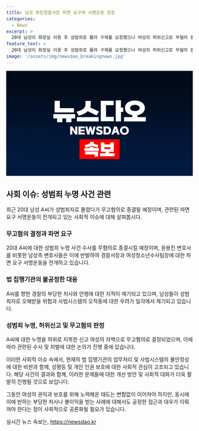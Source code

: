 ```yaml
---
title: 남성 동탄경찰서장 파면 요구에 서명운동 등장
categories:
  - News
excerpt: >
  20대 남성이 화장실 이용 후 성범죄로 몰려 구제를 요청했으나 여성의 허위신고로 무혐의 판결을 받는 사건이 논란이 되고 있다. 변호사는 경찰의 부당한 처사를 비판하며 경찰서장과 여성청소년수사팀장의 파면을 요구하는 서명운동을 전개하고 있다. 경찰은 여성의 자백으로 남성에 대한 수사를 무혐의로 종결할 예정이지만, 남성측 변호인은 여성의 허위신고를 비판하고 있다.
feature_text: >
  20대 남성이 화장실 이용 후 성범죄로 몰려 구제를 요청했으나 여성의 허위신고로 무혐의 판결을 받는 사건이 논란이 되고 있다. 변호사는 경찰의 부당한 처사를 비판하며 경찰서장과 여성청소년수사팀장의 파면을 요구하는 서명운동을 전개하고 있다. 경찰은 여성의 자백으로 남성에 대한 수사를 무혐의로 종결할 예정이지만, 남성측 변호인은 여성의 허위신고를 비판하고 있다.
image: '/assets/img/newsdao_breakingnews.jpg'
---
```


<p><img src="/assets/img/newsdao_breakingnews.jpg" alt="pcversion 속보" /></p>

<h2 data-ke-size="size26">사회 이슈: 성범죄 누명 사건 관련</h2>

<p data-ke-size="size16">최근 20대 남성 A씨가 성범죄자로 몰렸다가 무고혐의로 종결될 예정이며, 관련된 파면 요구 서명운동이 전개되고 있는 사회적 이슈에 대해 살펴봅시다.</p>

<h3>무고혐의 결정과 파면 요구</h3>

<p data-ke-size="size16">20대 A씨에 대한 성범죄 누명 사건 수사를 무혐의로 종결시킬 예정이며, 윤용진 변호사를 비롯한 남성측 변호사들은 이에 반발하여 경찰서장과 여성청소년수사팀장에 대한 파면 요구 서명운동을 전개하고 있습니다.</p>

<h3>법 집행기관의 불공정한 대응</h3>

<p data-ke-size="size16">A씨를 향한 경찰의 부당한 처사와 언행에 대한 지적이 제기되고 있으며, 남성들이 성범죄자로 오해받을 위험과 사법시스템의 오작동에 대한 우려가 일각에서 제기되고 있습니다.</p>

<h3>성범죄 누명, 허위신고 및 무고혐의 판정</h3>

<p data-ke-size="size16">A씨에 대한 누명을 허위로 지목한 신고 여성의 자백으로 무고혐의로 결정되었으며, 이에 따라 관련된 수사 및 처벌에 대한 논의가 진행 중에 있습니다.</p>

<p>이러한 사회적 이슈 속에서, 현재의 법 집행기관의 업무처리 및 사법시스템의 불안정성에 대한 비판과 함께, 성평등 및 개인 인권 보호에 대한 사회적 관심이 고조되고 있습니다. 해당 사건의 결과와 함께, 이러한 문제들에 대한 개선 방안 및 사회적 대화가 더욱 활발히 진행될 것으로 보입니다. </p>

<p>그동안 여성의 권익과 보호를 위해 노력해온 태도는 변함없이 이어져야 하지만, 동시에 이에 반하는 부당한 처사나 불이익을 받는 사례에 대해서도 공정한 접근과 대우가 이뤄져야 한다는 점이 사회적으로 공론화될 필요가 있습니다.</p>
실시간 뉴스 속보는, <a href="https://newsdao.kr" rel="dofollow">https://newsdao.kr</a>


